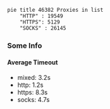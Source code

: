 
```mermaid
pie title 46382 Proxies in list
    "HTTP" : 19549
    "HTTPS": 5129
    "SOCKS" : 26145
```

### Some Info
#### Average Timeout

- mixed: 3.2s
- http: 1.2s
- https: 8.3s
- socks: 4.7s